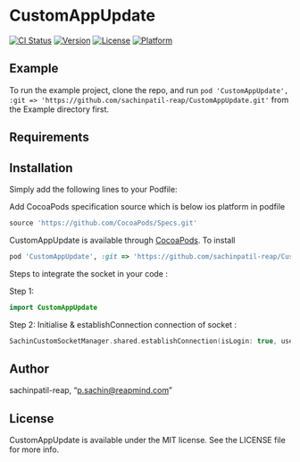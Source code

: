 
# CustomAppUpdate

[![CI Status](https://img.shields.io/travis/sachinpatil-reap/CustomAppUpdate.svg?style=flat)](https://travis-ci.org/sachinpatil-reap/CustomAppUpdate)
[![Version](https://img.shields.io/cocoapods/v/CustomAppUpdate.svg?style=flat)](https://cocoapods.org/pods/CustomAppUpdate)
[![License](https://img.shields.io/cocoapods/l/CustomAppUpdate.svg?style=flat)](https://cocoapods.org/pods/CustomAppUpdate)
[![Platform](https://img.shields.io/cocoapods/p/CustomAppUpdate.svg?style=flat)](https://cocoapods.org/pods/CustomAppUpdate)

## Example

To run the example project, clone the repo, and run `pod 'CustomAppUpdate', :git => 'https://github.com/sachinpatil-reap/CustomAppUpdate.git'` from the Example directory first.

## Requirements

## Installation

Simply add the following lines to your Podfile:

Add CocoaPods specification source which is below ios platform in podfile
```ruby
source 'https://github.com/CocoaPods/Specs.git'
```

CustomAppUpdate is available through [CocoaPods](https://cocoapods.org). To install
```ruby
pod 'CustomAppUpdate', :git => 'https://github.com/sachinpatil-reap/CustomAppUpdate.git'
```

Steps to integrate the socket in your code :

Step 1: 
```swift
import CustomAppUpdate
```

Step 2: 
Initialise & establishConnection connection of socket :
```swift
SachinCustomSocketManager.shared.establishConnection(isLogin: true, userId: “Custom_User_Id”)
```

## Author

sachinpatil-reap, “p.sachin@reapmind.com”

## License

CustomAppUpdate is available under the MIT license. See the LICENSE file for more info.


